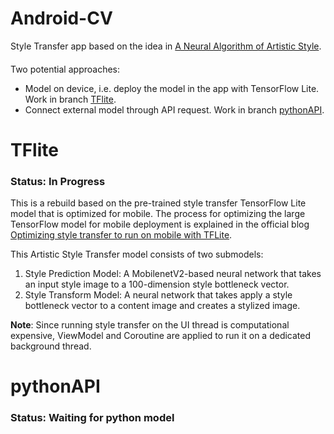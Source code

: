 # Android-CV

Style Transfer app based on the idea in [A Neural Algorithm of Artistic Style](https://arxiv.org/abs/1508.06576).
####

Two potential approaches:
* Model on device, i.e. deploy the model in the app with TensorFlow Lite. Work in branch [TFlite](https://github.com/math-geec/Android-CV/tree/TFlite).
* Connect external model through API request. Work in branch [pythonAPI](https://github.com/math-geec/Android-CV/tree/pythonAPI).
####

# TFlite

### Status: In Progress

This is a rebuild based on the pre-trained style transfer TensorFlow Lite model that is optimized for mobile. The process for optimizing the large TensorFlow model for mobile deployment is explained in the official blog [Optimizing style transfer to run on mobile with TFLite](https://blog.tensorflow.org/2020/04/optimizing-style-transfer-to-run-on-mobile-with-tflite.html).


This Artistic Style Transfer model consists of two submodels:

1. Style Prediction Model: A MobilenetV2-based neural network that takes an input style image to a 100-dimension style bottleneck vector.
2. Style Transform Model: A neural network that takes apply a style bottleneck vector to a content image and creates a stylized image.

**Note**: Since running style transfer on the UI thread is computational expensive, ViewModel and Coroutine are applied to run it on a dedicated background thread.

# pythonAPI

### Status: Waiting for python model